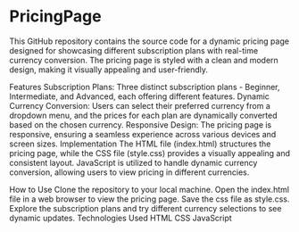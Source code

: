 # PricingPage
This GitHub repository contains the source code for a dynamic pricing page designed for showcasing different subscription plans with real-time currency conversion. The pricing page is styled with a clean and modern design, making it visually appealing and user-friendly.

Features
Subscription Plans: Three distinct subscription plans - Beginner, Intermediate, and Advanced, each offering different features.
Dynamic Currency Conversion: Users can select their preferred currency from a dropdown menu, and the prices for each plan are dynamically converted based on the chosen currency.
Responsive Design: The pricing page is responsive, ensuring a seamless experience across various devices and screen sizes.
Implementation
The HTML file (index.html) structures the pricing page, while the CSS file (style.css) provides a visually appealing and consistent layout. JavaScript is utilized to handle dynamic currency conversion, allowing users to view pricing in different currencies.

How to Use
Clone the repository to your local machine.
Open the index.html file in a web browser to view the pricing page.
Save the css file as style.css.
Explore the subscription plans and try different currency selections to see dynamic updates.
Technologies Used
HTML
CSS
JavaScript
